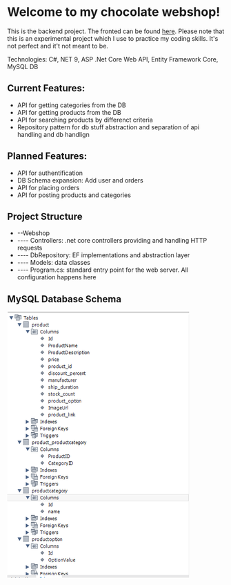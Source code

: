 # Welcome to my chocolate webshop!

This is the backend project. The fronted can be found [here](https://github.com/Cmd190/shop-frontend).
Please note that this is an experimental project which I use to practice my coding skills. It's not perfect and it't not meant to be.

Technologies: C#, NET 9, ASP .Net Core Web API, Entity Framework Core, MySQL DB

## Current Features:

- API for getting categories from the DB
- API for getting products from the DB
- API for searching products by differenct criteria
- Repository pattern for db stuff abstraction and separation of api handling and db handlign

## Planned Features:

- API for authentification
- DB Schema expansion: Add user and orders
- API for placing orders
- API for posting products and categories


## Project Structure

- --Webshop
- ---- Controllers: .net core controllers providing and handling HTTP requests
- ---- DbRepository: EF implementations and abstraction layer
- ---- Models: data classes
- ---- Program.cs: standard entry point for the web server. All configuration happens here

## MySQL Database Schema

![Database Schema](db_schema.png)
